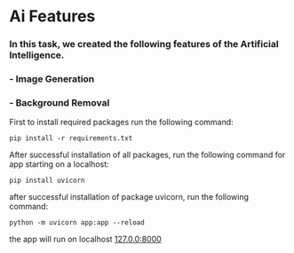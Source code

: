 # Ai Features
### In this task, we created the following features of the Artificial Intelligence.
### - Image Generation
### - Background Removal

First to install required packages run the following command:

```pip install -r requirements.txt```

After successful installation of all packages, run the following command for app starting on a localhost:

```pip install uvicorn```

after successful installation of package uvicorn, run the following command:

```python -m uvicorn app:app --reload``` 

the app will run on  localhost [127.0.0:8000](http://127.0.0.1:8000)





